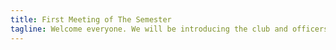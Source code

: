 ```yaml
---
title: First Meeting of The Semester
tagline: Welcome everyone. We will be introducing the club and officers. Come if you are interested.
---
```

